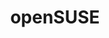 ---
title: openSUSE
listItem: openSUSE
url: /apps/linux/opensuse/
section: openSUSE
platform: linux
layout: setup-article
weight: 60
---
